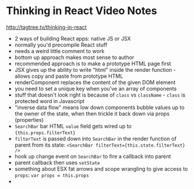 # Thinking in React Video Notes

http://tagtree.tv/thinking-in-react

- 2 ways of building React apps: native JS or JSX
- normally you'd precompile React stuff
- needs a weird little comment to work
- bottom up approach makes most sense to author
- recommended approach is to make a prototype HTML page first
- JSX gives up the ability to write "html" inside the render function - allows
  copy and paste from prototype HTML
- renderComponent replaces the content of the given DOM element
- you need to set a unique key when you've an array of components
- stuff that doesn't look right is because of `class` vs `className` - `class`
  is protected word in Javascript
- "inverse data flow" means low down components bubble values up to the owner
  of the state, when then trickle it back down via props (properties)
- `SearchBar` bar HTML `value` field gets wired up to `{this.props.filterText}`
- `filterText` is passed down into `SearchBar` in the render function of
  parent from its state: `<SearchBar filterText={this.state.filterText} />`
- hook up change event on `SearchBar` to fire a callback into parent
- parent callback then uses `setState`
- something about ESX fat arrows and scope wrangling to give access to `props`: `var props = this.props`
- 

